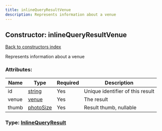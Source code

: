 ```yaml
---
title: inlineQueryResultVenue
description: Represents information about a venue
---
```

## Constructor: inlineQueryResultVenue  
[Back to constructors index](index.md)



Represents information about a venue

### Attributes:

| Name     |    Type       | Required | Description |
|----------|---------------|----------|-------------|
|id|[string](../types/string.md) | Yes|Unique identifier of this result|
|venue|[venue](../constructors/venue.md) | Yes|The result|
|thumb|[photoSize](../constructors/photoSize.md) | Yes|Result thumb, nullable|



### Type: [InlineQueryResult](../types/InlineQueryResult.md)


